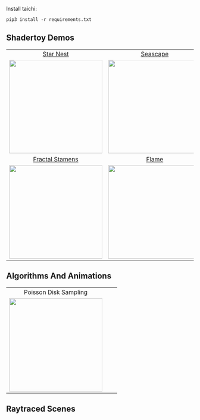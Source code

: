 Install taichi:

```
pip3 install -r requirements.txt
```

## Shadertoy Demos

|     |     |     |
|:---:|:---:|:---:|
|[Star Nest](https://www.shadertoy.com/view/XlfGRj)|[Seascape](https://www.shadertoy.com/view/Ms2SD1)|[Protean Clouds](https://www.shadertoy.com/view/3l23Rh)|
|<a href="./star_nest.py"><img width="250" src="https://user-images.githubusercontent.com/23307174/167791175-0a179d0a-50fe-4253-8b40-554114115635.png"></img></a>|<a href="./seascape.py"><img width="250" src="https://user-images.githubusercontent.com/23307174/167810755-2ec1ff2e-6d3f-43dc-be04-99e89e31e74f.png"></img></a>|<a href="./protean_clouds.py"><img width="250" src="https://user-images.githubusercontent.com/23307174/168968471-44903ae3-9e3c-463a-a389-a56e8c1227cb.png"></img></a>|
|[Fractal Stamens](https://www.shadertoy.com/view/ttdfz2)|[Flame](https://www.shadertoy.com/view/MdX3zr)|[Creative Block](https://www.shadertoy.com/view/7sSSWV)|
|<a href="./fractal_stamens.py"><img width="250" src="https://user-images.githubusercontent.com/23307174/169115461-899a7bdd-94ed-415f-9f72-2a0d050d21cf.png"></img></a>|<a href="./flame.py"><img width="250" src="https://user-images.githubusercontent.com/23307174/169733155-0d580be7-5867-4c7f-9aba-91ff804aaae9.png"></img></a>|<a href="./creative_block.py"><img width="250" src="https://user-images.githubusercontent.com/23307174/171000612-e20b9baa-201b-46cd-aaa3-e7a43eb86d90.png"></img></a>|


## Algorithms And Animations

|     |     |     |
|:---:|:---:|:---:|
|Poisson Disk Sampling|||
|<a href="./poisson_sample.py"><img width="250" src="https://user-images.githubusercontent.com/23307174/171776193-1b73c948-c7c9-4c30-a4bd-bac3db4de06f.png"></img></a>|||


## Raytraced Scenes

